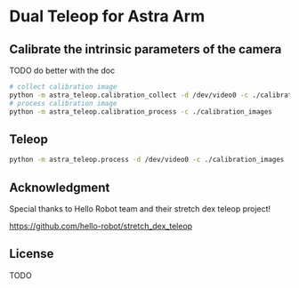 # Dual Teleop for Astra Arm

## Calibrate the intrinsic parameters of the camera 

TODO do better with the doc

```bash
# collect calibration image
python -m astra_teleop.calibration_collect -d /dev/video0 -c ./calibration_images
# process calibration image
python -m astra_teleop.calibration_process -c ./calibration_images
```

## Teleop

```bash
python -m astra_teleop.process -d /dev/video0 -c ./calibration_images
```

## Acknowledgment

Special thanks to Hello Robot team and their stretch dex teleop project!

<https://github.com/hello-robot/stretch_dex_teleop>

## License

TODO 